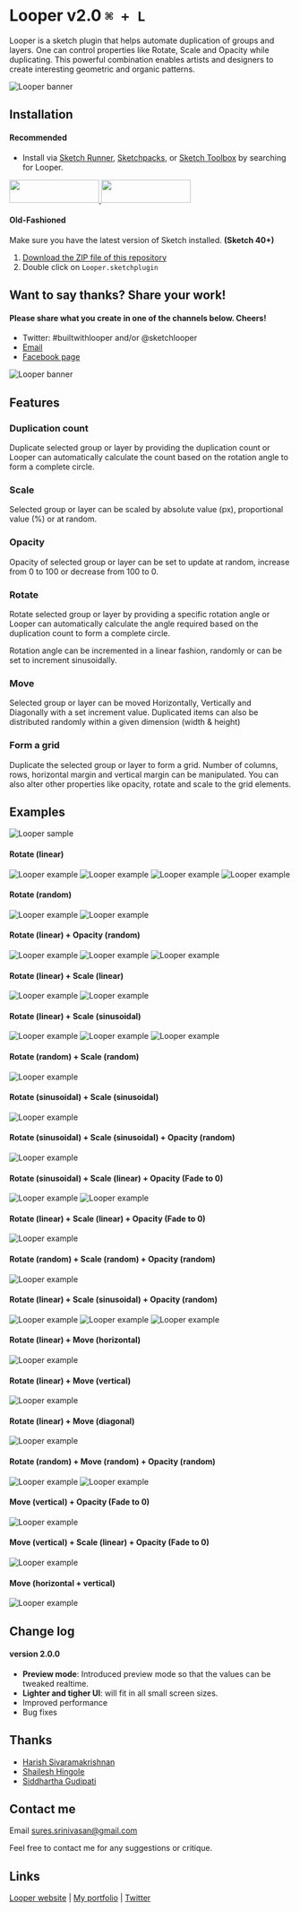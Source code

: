 # Looper v2.0 `⌘ + L`

Looper is a sketch plugin that helps automate duplication of groups and layers. One can control properties like Rotate, Scale and Opacity while duplicating. This powerful combination enables artists and designers to create interesting geometric and organic patterns.

![Looper banner](http://www.sureskumar.com/looper/github_imgs/looper.gif)

## Installation

#### Recommended
* Install via [Sketch Runner](http://sketchrunner.com/), [Sketchpacks](https://sketchpacks.com/sureskumar/looper/install), or [Sketch Toolbox](http://sketchtoolbox.com/) by searching for Looper.

<a target="_blank" href="http://bit.ly/SketchRunnerWebsite">
  <img width="160" height="41" src="http://bit.ly/RunnerBadgeBlue">
</a>

<a target="_blank" href="https://sketchpacks.com/sureskumar/looper/install">
  <img width="160" height="41" src="http://sketchpacks-com.s3.amazonaws.com/assets/badges/sketchpacks-badge-install.png" >
</a>

#### Old-Fashioned

Make sure you have the latest version of Sketch installed. **(Sketch 40+)**

1. [Download the ZIP file of this repository](https://github.com/sureskumar/Looper/archive/master.zip)
2. Double click on `Looper.sketchplugin`


## Want to say thanks? Share your work!
#### Please share what you create in one of the channels below. Cheers!
* Twitter: #builtwithlooper and/or @sketchlooper
* [Email](mailto:sures.srinivasan@gmail.com)
* [Facebook page](https://www.facebook.com/loopersketch/)

![Looper banner](http://www.sureskumar.com/looper/github_imgs/banner.jpg)
## Features

### Duplication count
Duplicate selected group or layer by providing the duplication count or Looper can automatically calculate the count based on the rotation angle to form a complete circle.

### Scale
Selected group or layer can be scaled by absolute value (px), proportional value (%) or at random. 

### Opacity
Opacity of selected group or layer can be set to update at random, increase from 0 to 100 or decrease from 100 to 0.

### Rotate
Rotate selected group or layer by providing a specific rotation angle or Looper can automatically calculate the angle required based on the duplication count to form a complete circle.

Rotation angle can be incremented in a linear fashion, randomly or can be set to increment sinusoidally.

### Move
Selected group or layer can be moved Horizontally, Vertically and Diagonally with a set increment value. Duplicated items can also be distributed randomly within a given dimension (width & height)

### Form a grid
Duplicate the selected group or layer to form a grid. Number of columns, rows, horizontal margin and vertical margin can be manipulated. You can also alter other properties like opacity, rotate and scale to the grid elements.

## Examples
![Looper sample](http://www.sureskumar.com/looper/github_imgs/looper_example_16_exp.jpg)

#### Rotate (linear) 
![Looper example](http://www.sureskumar.com/looper/github_imgs/looper_example_18.jpg)
![Looper example](http://www.sureskumar.com/looper/github_imgs/looper_example_25.jpg)
![Looper example](http://www.sureskumar.com/looper/github_imgs/looper_example_10.jpg)
![Looper example](http://www.sureskumar.com/looper/github_imgs/looper_example_26.jpg)

#### Rotate (random)
![Looper example](http://www.sureskumar.com/looper/github_imgs/looper_example_04.jpg)
![Looper example](http://www.sureskumar.com/looper/github_imgs/looper_example_03.jpg)

#### Rotate (linear) + Opacity (random)
![Looper example](http://www.sureskumar.com/looper/github_imgs/looper_example_11.jpg)
![Looper example](http://www.sureskumar.com/looper/github_imgs/looper_example_31.jpg)
![Looper example](http://www.sureskumar.com/looper/github_imgs/looper_example_13.jpg)

#### Rotate (linear) + Scale (linear)
![Looper example](http://www.sureskumar.com/looper/github_imgs/looper_example_22.jpg)
![Looper example](http://www.sureskumar.com/looper/github_imgs/looper_example_34.jpg)

#### Rotate (linear) + Scale (sinusoidal)
![Looper example](http://www.sureskumar.com/looper/github_imgs/looper_example_06.jpg)
![Looper example](http://www.sureskumar.com/looper/github_imgs/looper_example_05.jpg)
![Looper example](http://www.sureskumar.com/looper/github_imgs/looper_example_12.jpg)

#### Rotate (random) + Scale (random)
![Looper example](http://www.sureskumar.com/looper/github_imgs/looper_example_19.jpg)

#### Rotate (sinusoidal) + Scale (sinusoidal)
![Looper example](http://www.sureskumar.com/looper/github_imgs/looper_example_20.jpg)

#### Rotate (sinusoidal) + Scale (sinusoidal) + Opacity (random)
![Looper example](http://www.sureskumar.com/looper/github_imgs/looper_example_14.jpg)

#### Rotate (sinusoidal) + Scale (linear) + Opacity (Fade to 0)
![Looper example](http://www.sureskumar.com/looper/github_imgs/looper_example_16.jpg)
![Looper example](http://www.sureskumar.com/looper/github_imgs/looper_example_23.jpg)

#### Rotate (linear) + Scale (linear) + Opacity (Fade to 0)
![Looper example](http://www.sureskumar.com/looper/github_imgs/looper_example_01.jpg)

#### Rotate (random) + Scale (random) + Opacity (random)
![Looper example](http://www.sureskumar.com/looper/github_imgs/looper_example_29.jpg)

#### Rotate (linear) + Scale (sinusoidal) + Opacity (random)
![Looper example](http://www.sureskumar.com/looper/github_imgs/looper_example_33.jpg)
![Looper example](http://www.sureskumar.com/looper/github_imgs/looper_example_27.jpg)
![Looper example](http://www.sureskumar.com/looper/github_imgs/looper_example_32.jpg)

#### Rotate (linear) + Move (horizontal)
![Looper example](http://www.sureskumar.com/looper/github_imgs/looper_example_07.jpg)

#### Rotate (linear) + Move (vertical)
![Looper example](http://www.sureskumar.com/looper/github_imgs/looper_example_08.jpg)

#### Rotate (linear) + Move (diagonal)
![Looper example](http://www.sureskumar.com/looper/github_imgs/looper_example_09.jpg)

#### Rotate (random) + Move (random) + Opacity (random)
![Looper example](http://www.sureskumar.com/looper/github_imgs/looper_example_17.jpg)
![Looper example](http://www.sureskumar.com/looper/github_imgs/looper_example_24.jpg)

#### Move (vertical) + Opacity (Fade to 0)
![Looper example](http://www.sureskumar.com/looper/github_imgs/looper_example_15.jpg)

#### Move (vertical) + Scale (linear) + Opacity (Fade to 0)
![Looper example](http://www.sureskumar.com/looper/github_imgs/looper_example_21.jpg)

#### Move (horizontal + vertical)
![Looper example](http://www.sureskumar.com/looper/github_imgs/looper_example_28.jpg)

## Change log

#### version 2.0.0

* **Preview mode**: Introduced preview mode so that the values can be tweaked realtime.
* **Lighter and tigher UI**: will fit in all small screen sizes.
* Improved performance
* Bug fixes


## Thanks

* [Harish Sivaramakrishnan](https://github.com/harish-io)
* [Shailesh Hingole](https://github.com/hingole)
* [Siddhartha Gudipati](https://github.com/websiddu)


## Contact me

Email sures.srinivasan@gmail.com

Feel free to contact me for any suggestions or critique.

## Links

[Looper website](http://www.sureskumar.com/looper) | [My portfolio](http://www.sureskumar.com) | [Twitter](https://twitter.com/sureskumar)